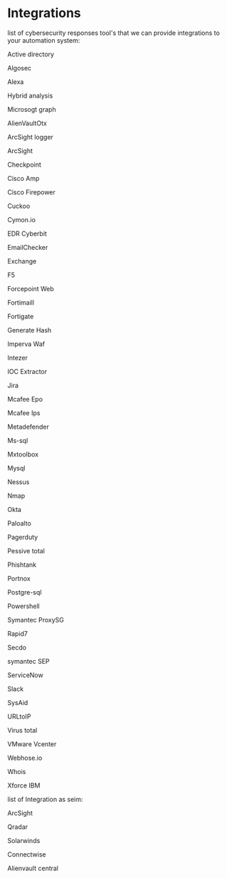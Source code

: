 # Integrations
list of cybersecurity responses tool's that we can provide integrations to your automation system:

Active directory

Algosec

Alexa

Hybrid analysis

Microsogt graph

AlienVaultOtx

ArcSight logger

ArcSight

Checkpoint

Cisco Amp

Cisco Firepower

Cuckoo

Cymon.io

EDR Cyberbit

EmailChecker

Exchange

F5

Forcepoint Web

Fortimaill

Fortigate

Generate Hash

Imperva Waf

Intezer

IOC Extractor

Jira

Mcafee Epo

Mcafee Ips

Metadefender

Ms-sql

Mxtoolbox

Mysql

Nessus

Nmap

Okta

Paloalto

Pagerduty

Pessive total

Phishtank

Portnox

Postgre-sql

Powershell

Symantec ProxySG

Rapid7

Secdo

symantec SEP

ServiceNow

Slack

SysAid

URLtoIP

Virus total

VMware Vcenter

Webhose.io

Whois

Xforce IBM

list of Integration as seim:

ArcSight

Qradar

Solarwinds

Connectwise

Alienvault central
